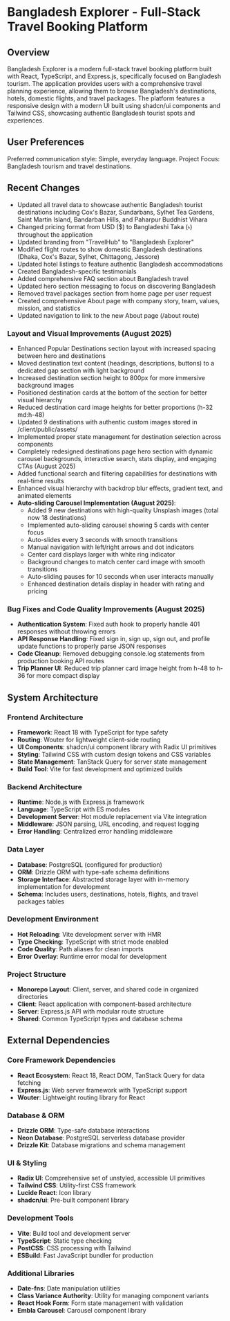 # Bangladesh Explorer - Full-Stack Travel Booking Platform

## Overview

Bangladesh Explorer is a modern full-stack travel booking platform built with React, TypeScript, and Express.js, specifically focused on Bangladesh tourism. The application provides users with a comprehensive travel planning experience, allowing them to browse Bangladesh's destinations, hotels, domestic flights, and travel packages. The platform features a responsive design with a modern UI built using shadcn/ui components and Tailwind CSS, showcasing authentic Bangladesh tourist spots and experiences.

## User Preferences

Preferred communication style: Simple, everyday language.
Project Focus: Bangladesh tourism and travel destinations.

## Recent Changes

- Updated all travel data to showcase authentic Bangladesh tourist destinations including Cox's Bazar, Sundarbans, Sylhet Tea Gardens, Saint Martin Island, Bandarban Hills, and Paharpur Buddhist Vihara
- Changed pricing format from USD ($) to Bangladeshi Taka (৳) throughout the application
- Updated branding from "TravelHub" to "Bangladesh Explorer" 
- Modified flight routes to show domestic Bangladesh destinations (Dhaka, Cox's Bazar, Sylhet, Chittagong, Jessore)
- Updated hotel listings to feature authentic Bangladesh accommodations
- Created Bangladesh-specific testimonials
- Added comprehensive FAQ section about Bangladesh travel
- Updated hero section messaging to focus on discovering Bangladesh
- Removed travel packages section from home page per user request
- Created comprehensive About page with company story, team, values, mission, and statistics
- Updated navigation to link to the new About page (/about route)

### Layout and Visual Improvements (August 2025)
- Enhanced Popular Destinations section layout with increased spacing between hero and destinations
- Moved destination text content (headings, descriptions, buttons) to a dedicated gap section with light background
- Increased destination section height to 800px for more immersive background images
- Positioned destination cards at the bottom of the section for better visual hierarchy
- Reduced destination card image heights for better proportions (h-32 md:h-48)
- Updated 9 destinations with authentic custom images stored in /client/public/assets/
- Implemented proper state management for destination selection across components
- Completely redesigned destinations page hero section with dynamic carousel backgrounds, interactive search, stats display, and engaging CTAs (August 2025)
- Added functional search and filtering capabilities for destinations with real-time results
- Enhanced visual hierarchy with backdrop blur effects, gradient text, and animated elements
- **Auto-sliding Carousel Implementation (August 2025)**: 
  - Added 9 new destinations with high-quality Unsplash images (total now 18 destinations)
  - Implemented auto-sliding carousel showing 5 cards with center focus
  - Auto-slides every 3 seconds with smooth transitions
  - Manual navigation with left/right arrows and dot indicators
  - Center card displays larger with white ring indicator
  - Background changes to match center card image with smooth transitions
  - Auto-sliding pauses for 10 seconds when user interacts manually
  - Enhanced destination details display in header with rating and pricing

### Bug Fixes and Code Quality Improvements (August 2025)
- **Authentication System**: Fixed auth hook to properly handle 401 responses without throwing errors
- **API Response Handling**: Fixed sign in, sign up, sign out, and profile update functions to properly parse JSON responses
- **Code Cleanup**: Removed debugging console.log statements from production booking API routes
- **Trip Planner UI**: Reduced trip planner card image height from h-48 to h-36 for more compact display

## System Architecture

### Frontend Architecture
- **Framework**: React 18 with TypeScript for type safety
- **Routing**: Wouter for lightweight client-side routing
- **UI Components**: shadcn/ui component library with Radix UI primitives
- **Styling**: Tailwind CSS with custom design tokens and CSS variables
- **State Management**: TanStack Query for server state management
- **Build Tool**: Vite for fast development and optimized builds

### Backend Architecture
- **Runtime**: Node.js with Express.js framework
- **Language**: TypeScript with ES modules
- **Development Server**: Hot module replacement via Vite integration
- **Middleware**: JSON parsing, URL encoding, and request logging
- **Error Handling**: Centralized error handling middleware

### Data Layer
- **Database**: PostgreSQL (configured for production)
- **ORM**: Drizzle ORM with type-safe schema definitions
- **Storage Interface**: Abstracted storage layer with in-memory implementation for development
- **Schema**: Includes users, destinations, hotels, flights, and travel packages tables

### Development Environment
- **Hot Reloading**: Vite development server with HMR
- **Type Checking**: TypeScript with strict mode enabled
- **Code Quality**: Path aliases for clean imports
- **Error Overlay**: Runtime error modal for development

### Project Structure
- **Monorepo Layout**: Client, server, and shared code in organized directories
- **Client**: React application with component-based architecture
- **Server**: Express.js API with modular route structure
- **Shared**: Common TypeScript types and database schema

## External Dependencies

### Core Framework Dependencies
- **React Ecosystem**: React 18, React DOM, TanStack Query for data fetching
- **Express.js**: Web server framework with TypeScript support
- **Wouter**: Lightweight routing library for React

### Database & ORM
- **Drizzle ORM**: Type-safe database interactions
- **Neon Database**: PostgreSQL serverless database provider
- **Drizzle Kit**: Database migrations and schema management

### UI & Styling
- **Radix UI**: Comprehensive set of unstyled, accessible UI primitives
- **Tailwind CSS**: Utility-first CSS framework
- **Lucide React**: Icon library
- **shadcn/ui**: Pre-built component library

### Development Tools
- **Vite**: Build tool and development server
- **TypeScript**: Static type checking
- **PostCSS**: CSS processing with Tailwind
- **ESBuild**: Fast JavaScript bundler for production

### Additional Libraries
- **Date-fns**: Date manipulation utilities
- **Class Variance Authority**: Utility for managing component variants
- **React Hook Form**: Form state management with validation
- **Embla Carousel**: Carousel component library